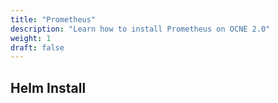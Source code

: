 ```yaml
---
title: "Prometheus"
description: "Learn how to install Prometheus on OCNE 2.0"
weight: 1
draft: false
---
```


## Helm Install